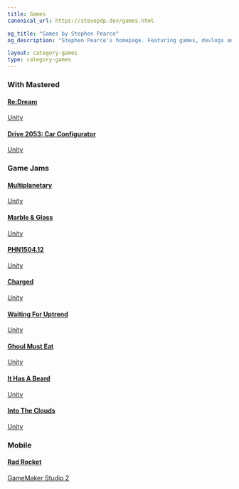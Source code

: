 ```yaml
---
title: Games
canonical_url: https://stevepdp.dev/games.html

og_title: "Games by Stephen Pearce"
og_description: "Stephen Pearce's homepage. Featuring games, devlogs and retrospectives."

layout: category-games
type: category-games
---
```


<h3>With Mastered</h3>
<div class="game-grid">
	<a href="/games/mastered/re-dream.html" class="game" style="background-image: url(/assets/img/games/re-dream/screenshot-squarecropnohud.png)">
		<h4 class="game__desc">Re:Dream</h4>
		<div class="game__desc game__desc--tools">
			<span class="tool">Unity</span>
		</div>
	</a>
	<a href="/games/mastered/car-configurator.html" class="game" style="background-image: url(/assets/img/games/car-configurator/screenshot-squarecropnohud.png)">
		<h4 class="game__desc"><span class="sr-only">Drive 2053: </span>Car Configurator</h4>
		<div class="game__desc game__desc--tools">
			<span class="tool">Unity</span>
		</div>
	</a>
</div>

<h3>Game Jams</h3>
<div class="game-grid">
	<a href="/games/ludum-dare/multiplanetary.html" class="game" style="background-image: url(/assets/img/games/multiplanetary/screenshot-squarecropnohud.png)">
		<h4 class="game__desc">Multiplanetary</h4>
		<div class="game__desc game__desc--tools">
			<span class="tool">Unity</span>
		</div>
	</a>
	<a href="/games/vaporjam/marble-and-glass.html" class="game" style="background-image: url(/assets/img/games/marble-and-glass/screenshot-squarecropnohud.png)">
		<h4 class="game__desc">Marble &amp; Glass</h4>
		<div class="game__desc game__desc--tools">
			<span class="tool">Unity</span>
		</div>
	</a>
	<a href="/games/weekly-game-jam/phn1504.12.html" class="game" style="background-image: url(/assets/img/games/phn1504.12/screenshot-squarecropnohud.png)">
		<h4 class="game__desc">PHN1504.12</h4>
		<div class="game__desc game__desc--tools">
			<span class="tool">Unity</span>
		</div>
	</a>
	<a href="/games/weekly-game-jam/charged.html" class="game" style="background-image: url(/assets/img/games/charged/screenshot-squarecropnohud.png)">
		<h4 class="game__desc">Charged</h4>
		<div class="game__desc game__desc--tools">
			<span class="tool">Unity</span>
		</div>
	</a>
	<a href="/games/weekly-game-jam/waiting-for-uptrend.html" class="game" style="background-image: url(/assets/img/games/waiting-for-uptrend/screenshot-squarecropnohud.png)">
		<h4 class="game__desc">Waiting For Uptrend</h4>
		<div class="game__desc game__desc--tools">
			<span class="tool">Unity</span>
		</div>
	</a>
	<a href="/games/weekly-game-jam/ghoul-must-eat.html" class="game" style="background-image: url(/assets/img/games/ghoul-must-eat/screenshot-squarecropnohud.png)">
		<h4 class="game__desc">Ghoul Must Eat</h4>
		<div class="game__desc game__desc--tools">
			<span class="tool">Unity</span>
		</div>
	</a>
	<a href="/games/one-hour-game-jam/it-has-a-beard.html" class="game" style="background-image: url(/assets/img/games/it-has-a-beard/screenshot-squarecropnohud.png)">
		<h4 class="game__desc">It Has A Beard</h4>
		<div class="game__desc game__desc--tools">
			<span class="tool">Unity</span>
		</div>
	</a>
	<a href="/games/one-hour-game-jam/into-the-clouds.html" class="game" style="background-image: url(/assets/img/games/into-the-clouds/screenshot-squarecropnohud.png)">
		<h4 class="game__desc">Into The Clouds</h4>
		<div class="game__desc game__desc--tools">
			<span class="tool">Unity</span>
		</div>
	</a>
</div>

<h3>Mobile</h3>
<div class="game-grid">
	<a href="/games/other-and-experimental/rad-rocket.html" class="game" style="background-image: url(/assets/img/games/rad-rocket/screenshot-squarecropnohud.png)">
		<h4 class="game__desc">Rad Rocket</h4>
		<div class="game__desc game__desc--tools">
			<span class="tool">GameMaker Studio 2</span>
		</div>
	</a>
</div>
